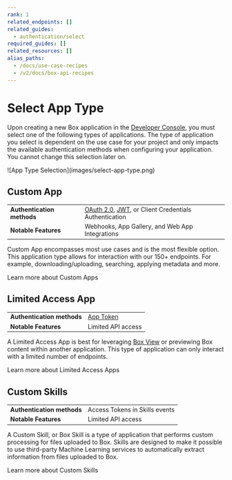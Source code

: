 ```yaml
---
rank: 1
related_endpoints: []
related_guides:
  - authentication/select
required_guides: []
related_resources: []
alias_paths:
  - /docs/use-case-recipes
  - /v2/docs/box-api-recipes
---
```


# Select App Type

Upon creating a new Box application in the [Developer Console][dev-console], 
you must select one of the following types of applications. The type of 
application you select is dependent on the use case for your project and only
impacts the available authentication methods when configuring your application.
You cannot change this selection later on. 

<ImageFrame shadow center>
  ![App Type Selection](images/select-app-type.png)
</ImageFrame>

## Custom App

<!-- markdownlint-disable line-length -->

|                            |                                                                            |
| -------------------------- | -------------------------------------------------------------------------- |
| **Authentication methods** | [OAuth 2.0][oauth2], [JWT][jwt], or Client Credentials Authentication      |
| **Notable Features**        | Webhooks, App Gallery, and Web App Integrations                           |

<!-- markdownlint-enable line-length -->

Custom App encompasses most use cases and is the most flexible option.
This application type allows for interaction with our 150+ endpoints.
For example, downloading/uploading, searching, applying metadata and more.

<CTA to="g://applications/custom-apps">Learn more about Custom Apps</CTA>

## Limited Access App

|                            |                                       |
| -------------------------- | ------------------------------------- |
| **Authentication methods** | [App Token][app-token]                |
| **Notable Features**       | Limited API access                    |

A Limited Access App is best for leveraging [Box View][view-app] or previewing
Box content within another application. This type of application can only
interact with a limited number of endpoints. 

<CTA to="g://applications/limited-access-apps">Learn more about Limited Access Apps</CTA>

## Custom Skills

|                            |                                |
| -------------------------- | ------------------------------ |
| **Authentication methods** | Access Tokens in Skills events |
| **Notable Features**       | Limited API access             |

A Custom Skill, or Box Skill is a type of application that performs custom
processing for files uploaded to Box. Skills are designed to make it possible to
use third-party Machine Learning services to automatically extract information
from files uploaded to Box.

<CTA to="g://applications/custom-skills">Learn more about Custom Skills</CTA>
  
[oauth2]: g://authentication/oauth2
[jwt]: g://authentication/jwt
[app-token]: g://authentication/app-token
[custom-apps]: g://applications/custom-apps
[dev-console]: https://app.box.com/developers/console
[view-app]: https://developer.box.com/guides/embed/box-view/
